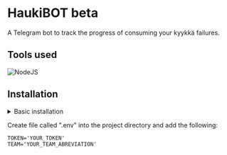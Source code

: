 # HaukiBOT beta

A Telegram bot to track the progress of consuming your kyykkä failures.

## Tools used

![NodeJS](https://img.shields.io/badge/Node.js-43853D?style=for-the-badge&logo=node.js&logoColor=white)

## Installation

<details>
  <summary>Basic installation</summary>
  <br/>
  Basic pre-install and how to run the bot. 
  
  1. Make sure you have node installed.
 
  2. Navigate (in terminal) to the project root and run
  ```
  npm install
  ```
  3. Create the .env file as instructed below
  
  4. To run, in project root
  ```
  node index
  ```
  
</details>

  
Create file called ".env" into the project directory and add the following:

```
TOKEN='YOUR_TOKEN'
TEAM='YOUR_TEAM_ABREVIATION'
```

